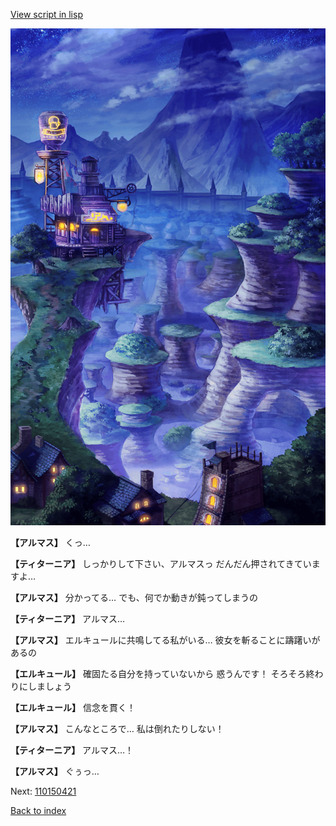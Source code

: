 [View script in lisp](../scripts/110150413.txt)

![005_Wilderness_Night.png](../images/backgrounds/005_Wilderness_Night.png)

**【アルマス】**
くっ…

**【ティターニア】**
しっかりして下さい、アルマスっ
だんだん押されてきていますよ…

**【アルマス】**
分かってる…
でも、何でか動きが鈍ってしまうの

**【ティターニア】**
アルマス…

**【アルマス】**
エルキュールに共鳴してる私がいる…
彼女を斬ることに躊躇いがあるの

**【エルキュール】**
確固たる自分を持っていないから
惑うんです！
そろそろ終わりにしましょう

**【エルキュール】**
信念を貫く！

**【アルマス】**
こんなところで…
私は倒れたりしない！

**【ティターニア】**
アルマス…！

**【アルマス】**
ぐぅっ…

Next: [110150421](110150421.md)

[Back to index](index.md)
